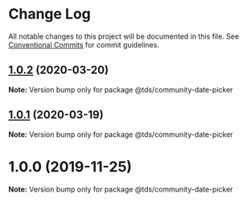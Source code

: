 # Change Log

All notable changes to this project will be documented in this file.
See [Conventional Commits](https://conventionalcommits.org) for commit guidelines.

## [1.0.2](https://github.com/telus/tds-community/compare/@tds/community-date-picker@1.0.1...@tds/community-date-picker@1.0.2) (2020-03-20)

**Note:** Version bump only for package @tds/community-date-picker





## [1.0.1](https://github.com/telus/tds-community/compare/@tds/community-date-picker@1.0.0...@tds/community-date-picker@1.0.1) (2020-03-19)

**Note:** Version bump only for package @tds/community-date-picker





# 1.0.0 (2019-11-25)

**Note:** Version bump only for package @tds/community-date-picker
